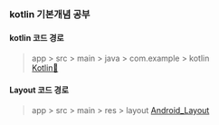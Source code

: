 ### kotlin 기본개념 공부

#### kotlin 코드 경로
> app > src > main > java > com.example > kotlin  
> [Kotlin💚](https://github.com/GSMYunsung/TIL/tree/master/app/src/main/java/com/example/myapplication/kotlin)

#### Layout 코드 경로
> app > src > main > res > layout
> [Android_Layout](https://github.com/GSMYunsung/TIL/tree/master/app/src/main/res/layout)
